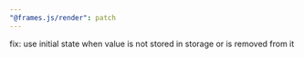 ```yaml
---
"@frames.js/render": patch
---
```


fix: use initial state when value is not stored in storage or is removed from it
